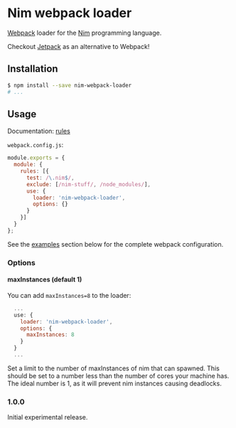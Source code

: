 # Nim webpack loader

[Webpack](https://webpack.js.org/) loader for the [Nim](http://nim-lang.org/) programming language.

Checkout [Jetpack](https://github.com/NoRedInk/jetpack) as an alternative to Webpack!

## Installation

```sh
$ npm install --save nim-webpack-loader
# ...
```

## Usage

Documentation: [rules](https://webpack.js.org/configuration/module/#rule)

`webpack.config.js`:

```js
module.exports = {
  module: {
    rules: [{
      test: /\.nim$/,
      exclude: [/nim-stuff/, /node_modules/],
      use: {
        loader: 'nim-webpack-loader',
        options: {}
      }
    }]
  }
};
```

See the [examples](#example) section below for the complete webpack configuration.

### Options

#### maxInstances (default 1)

You can add `maxInstances=8` to the loader:

```js
  ...
  use: {
    loader: 'nim-webpack-loader',
    options: {
      maxInstances: 8
    }
  }
  ...
```

Set a limit to the number of maxInstances of nim that can spawned. This should be set to a number
less than the number of cores your machine has. The ideal number is 1, as it will prevent nim
instances causing deadlocks.

### 1.0.0

Initial experimental release.
